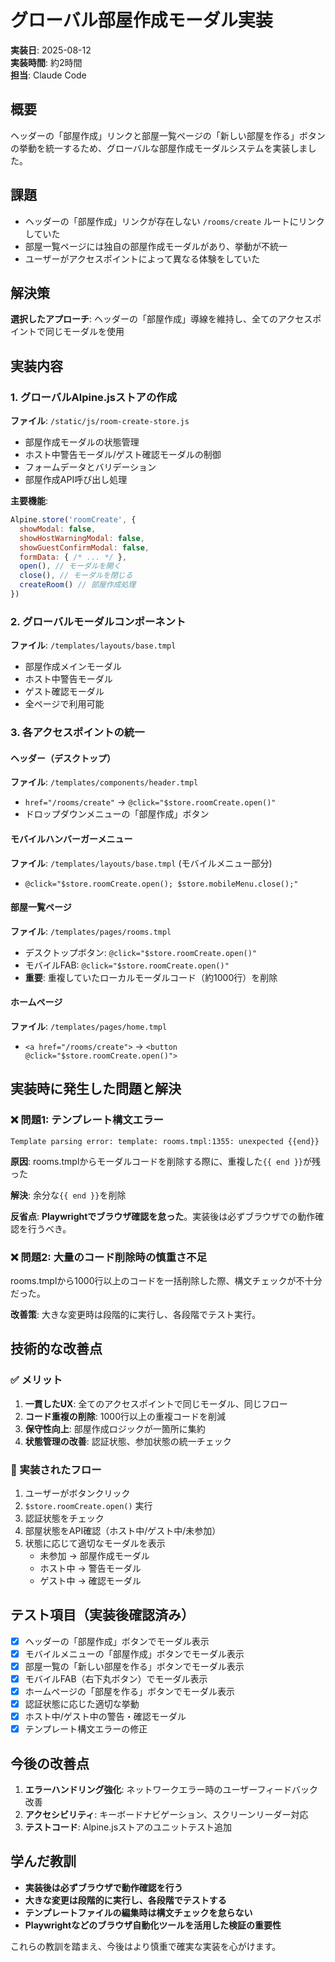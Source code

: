 # グローバル部屋作成モーダル実装

**実装日**: 2025-08-12  
**実装時間**: 約2時間  
**担当**: Claude Code

## 概要

ヘッダーの「部屋作成」リンクと部屋一覧ページの「新しい部屋を作る」ボタンの挙動を統一するため、グローバルな部屋作成モーダルシステムを実装しました。

## 課題

- ヘッダーの「部屋作成」リンクが存在しない `/rooms/create` ルートにリンクしていた
- 部屋一覧ページには独自の部屋作成モーダルがあり、挙動が不統一
- ユーザーがアクセスポイントによって異なる体験をしていた

## 解決策

**選択したアプローチ**: ヘッダーの「部屋作成」導線を維持し、全てのアクセスポイントで同じモーダルを使用

## 実装内容

### 1. グローバルAlpine.jsストアの作成

**ファイル**: `/static/js/room-create-store.js`

- 部屋作成モーダルの状態管理
- ホスト中警告モーダル/ゲスト確認モーダルの制御
- フォームデータとバリデーション
- 部屋作成API呼び出し処理

**主要機能**:
```javascript
Alpine.store('roomCreate', {
  showModal: false,
  showHostWarningModal: false, 
  showGuestConfirmModal: false,
  formData: { /* ... */ },
  open(), // モーダルを開く
  close(), // モーダルを閉じる
  createRoom() // 部屋作成処理
})
```

### 2. グローバルモーダルコンポーネント

**ファイル**: `/templates/layouts/base.tmpl`

- 部屋作成メインモーダル
- ホスト中警告モーダル
- ゲスト確認モーダル
- 全ページで利用可能

### 3. 各アクセスポイントの統一

#### ヘッダー（デスクトップ）
**ファイル**: `/templates/components/header.tmpl`
- `href="/rooms/create"` → `@click="$store.roomCreate.open()"`
- ドロップダウンメニューの「部屋作成」ボタン

#### モバイルハンバーガーメニュー  
**ファイル**: `/templates/layouts/base.tmpl` (モバイルメニュー部分)
- `@click="$store.roomCreate.open(); $store.mobileMenu.close();"`

#### 部屋一覧ページ
**ファイル**: `/templates/pages/rooms.tmpl`
- デスクトップボタン: `@click="$store.roomCreate.open()"`
- モバイルFAB: `@click="$store.roomCreate.open()"`
- **重要**: 重複していたローカルモーダルコード（約1000行）を削除

#### ホームページ
**ファイル**: `/templates/pages/home.tmpl`  
- `<a href="/rooms/create">` → `<button @click="$store.roomCreate.open()">`

## 実装時に発生した問題と解決

### ❌ 問題1: テンプレート構文エラー
```
Template parsing error: template: rooms.tmpl:1355: unexpected {{end}}
```

**原因**: rooms.tmplからモーダルコードを削除する際に、重複した`{{ end }}`が残った

**解決**: 余分な`{{ end }}`を削除

**反省点**: **Playwrightでブラウザ確認を怠った**。実装後は必ずブラウザでの動作確認を行うべき。

### ❌ 問題2: 大量のコード削除時の慎重さ不足
rooms.tmplから1000行以上のコードを一括削除した際、構文チェックが不十分だった。

**改善策**: 大きな変更時は段階的に実行し、各段階でテスト実行。

## 技術的な改善点

### ✅ メリット
1. **一貫したUX**: 全てのアクセスポイントで同じモーダル、同じフロー
2. **コード重複の削除**: 1000行以上の重複コードを削減  
3. **保守性向上**: 部屋作成ロジックが一箇所に集約
4. **状態管理の改善**: 認証状態、参加状態の統一チェック

### 🔧 実装されたフロー
1. ユーザーがボタンクリック
2. `$store.roomCreate.open()` 実行
3. 認証状態をチェック
4. 部屋状態をAPI確認（ホスト中/ゲスト中/未参加）
5. 状態に応じて適切なモーダルを表示
   - 未参加 → 部屋作成モーダル
   - ホスト中 → 警告モーダル
   - ゲスト中 → 確認モーダル

## テスト項目（実装後確認済み）

- [x] ヘッダーの「部屋作成」ボタンでモーダル表示
- [x] モバイルメニューの「部屋作成」ボタンでモーダル表示  
- [x] 部屋一覧の「新しい部屋を作る」ボタンでモーダル表示
- [x] モバイルFAB（右下丸ボタン）でモーダル表示
- [x] ホームページの「部屋を作る」ボタンでモーダル表示
- [x] 認証状態に応じた適切な挙動
- [x] ホスト中/ゲスト中の警告・確認モーダル
- [x] テンプレート構文エラーの修正

## 今後の改善点

1. **エラーハンドリング強化**: ネットワークエラー時のユーザーフィードバック改善
2. **アクセシビリティ**: キーボードナビゲーション、スクリーンリーダー対応
3. **テストコード**: Alpine.jsストアのユニットテスト追加

## 学んだ教訓

- **実装後は必ずブラウザで動作確認を行う**
- **大きな変更は段階的に実行し、各段階でテストする**  
- **テンプレートファイルの編集時は構文チェックを怠らない**
- **Playwrightなどのブラウザ自動化ツールを活用した検証の重要性**

これらの教訓を踏まえ、今後はより慎重で確実な実装を心がけます。